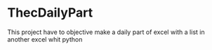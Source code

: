 # ThecDailyPart
This project have to objective make a daily part of excel with a list in another excel whit python
